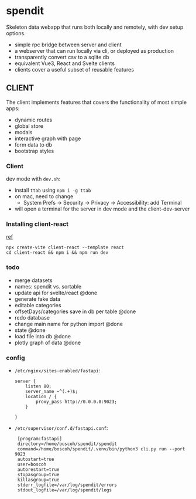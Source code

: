 # spendit

Skeleton data webapp that runs both locally and remotely, with dev setup options.

- simple rpc bridge between server and client
- a webserver that can run locally via cli, or deployed as production
- transparently convert csv to a sqlite db
- equivalent Vue3, React and Svelte clients
- clients cover a useful subset of reusable features 

## CLIENT

The client implements features that covers the functionality of most simple apps:

- dynamic routes
- global store
- modals
- interactive graph with page
- form data to db
- bootstrap styles 

### Client

dev mode with `dev.sh`:

- install `ttab` using `npm i -g ttab`
- on mac, need to change
   - System Prefs -> Security -> Privacy -> Accessibility: add Terminal
- will open a terminal for the server in dev mode and the client-dev-server

### Installing client-react

[ref](https://www.linkedin.com/pulse/installing-react-vite-beginners-guide-richard-oliver-bray/)

```
npx create-vite client-react --template react
cd client-react && npm i && npm run dev
```

### todo
- merge datasets
- names: spendit vs. sortable
- update api for svelte/react
@done
- generate fake data
- editable categories
- offsetDays/categories save in db per table @done
- redo database 
- change main name for python import @done
- state @done
- load file into db @done
- plotly graph of data @done

### config
- `/etc/nginx/sites-enabled/fastapi`:
    ```
    server {
        listen 80;
        server_name ~^(.+)$;
        location / {
            proxy_pass http://0.0.0.0:9023;
        }
    
    }
    ```
- `/etc/supervisor/conf.d/fastapi.conf`:
   ```
    [program:fastapi]
    directory=/home/boscoh/spendit/spendit
    command=/home/boscoh/spendit/.venv/bin/python3 cli.py run --port 9023
    autostart=true
    user=boscoh
    autorestart=true
    stopasgroup=true
    killasgroup=true
    stderr_logfile=/var/log/spendit/errors
    stdout_logfile=/var/log/spendit/logs
    ```